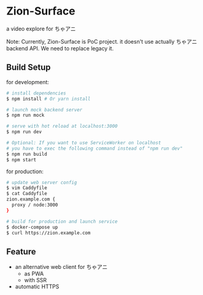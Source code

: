 # Zion-Surface

a video explore for ちゃアニ

Note: Currently, Zion-Surface is PoC project. it doesn't use actually ちゃアニ backend API. We need to replace legacy it.

## Build Setup
for development:
``` bash
# install dependencies
$ npm install # Or yarn install

# launch mock backend server
$ npm run mock

# serve with hot reload at localhost:3000
$ npm run dev

# Optional: If you want to use ServiceWorker on localhost
# you have to exec the following command instead of "npm run dev"
$ npm run build
$ npm start
```

for production:

``` bash
# update web server config
$ vim Caddyfile
$ cat Caddyfile
zion.example.com {
  proxy / node:3000
}

# build for production and launch service
$ docker-compose up
$ curl https://zion.example.com
```

## Feature
- an alternative web client for ちゃアニ
    - as PWA
    - with SSR
- automatic HTTPS

